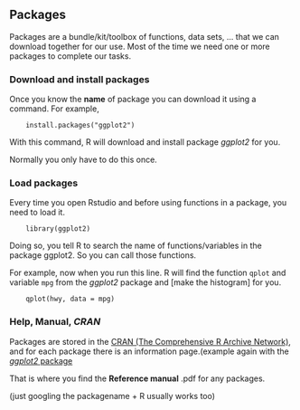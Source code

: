 ## Packages
Packages are a bundle/kit/toolbox of functions, data sets, ... that we can download together for our use. Most of the time we need one or more packages to complete our tasks.

### Download and install packages
Once you know the **name** of package you can download it using a command. For example,

        install.packages("ggplot2")		

With this command, R will download and install package _ggplot2_ for you.

Normally you only have to do this once. 

### Load packages
 
Every time you open Rstudio and before using functions in a package, you need to load it. 

		library(ggplot2)

Doing so, you tell R to search the name of functions/variables in the package ggplot2. So you can call those functions.

For example, now when you run this line. R will find the function `qplot` and variable `mpg` from the _ggplot2_ package and [make the histogram] for you.

		qplot(hwy, data = mpg)

### Help, Manual, _CRAN_
Packages are stored in the [CRAN (The Comprehensive R Archive Network)](https://cran.r-project.org/index.html), and for each package there is an information page.(example again with the [_ggplot2_ package](https://cran.r-project.org/index.html)

That is where you find the **Reference manual** .pdf for any packages.

(just googling the packagename + R usually works too)
